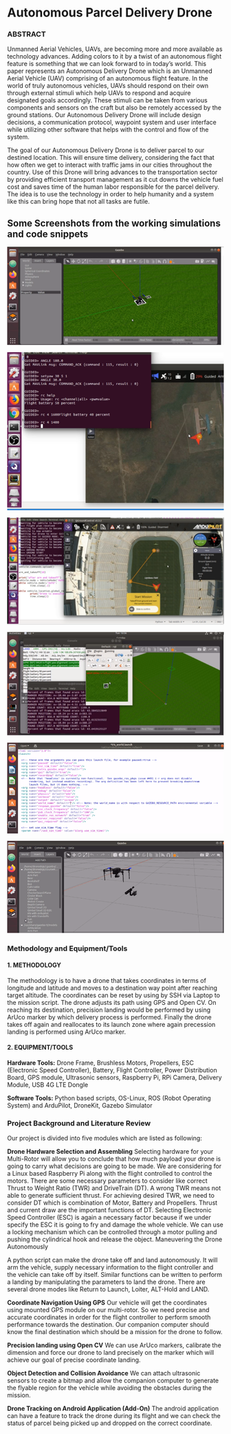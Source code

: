 # **Autonomous Parcel Delivery Drone**

### ABSTRACT
Unmanned Aerial Vehicles, UAVs, are becoming more and more available as technology
advances. Adding colors to it by a twist of an autonomous flight feature is something that we can
look forward to in today’s world. This paper represents an Autonomous Delivery Drone which is
an Unmanned Aerial Vehicle (UAV) comprising of an autonomous flight feature.
In the world of truly autonomous vehicles, UAVs should respond on their own through external
stimuli which help UAVs to respond and acquire designated goals accordingly. These stimuli can
be taken from various components and sensors on the craft but also be remotely accessed by the
ground stations. Our Autonomous Delivery Drone will include design decisions, a
communication protocol, waypoint system and user interface while utilizing other software that
helps with the control and flow of the system.

The goal of our Autonomous Delivery Drone is to deliver parcel to our destined location. This
will ensure time delivery, considering the fact that how often we get to interact with traffic jams
in our cities throughout the country. Use of this Drone will bring advances to the transportation
sector by providing efficient transport management as it cut downs the vehicle fuel cost and saves
time of the human labor responsible for the parcel delivery. The idea is to use the technology in
order to help humanity and a system like this can bring hope that not all tasks are futile.

## Some Screenshots from the working simulations and code snippets

![alt text](https://github.com/maisumhayati/Autonomous-Delivery-Drone/blob/main/Images/Gazebo.PNG)

![alt text](https://github.com/maisumhayati/Autonomous-Delivery-Drone/blob/main/Images/MAV.PNG)


![alt text](https://github.com/maisumhayati/Autonomous-Delivery-Drone/blob/main/Images/QGROUNDCONTROL.PNG)


![alt text](https://github.com/maisumhayati/Autonomous-Delivery-Drone/blob/main/Images/ROS.PNG)


![alt text](https://github.com/maisumhayati/Autonomous-Delivery-Drone/blob/main/Images/ROS_2.PNG)


![alt text](https://github.com/maisumhayati/Autonomous-Delivery-Drone/blob/main/Images/ROS_3.PNG)

### Methodology and Equipment/Tools
#### 1. METHODOLOGY
The methodology is to have a drone that takes coordinates in terms of longitude and latitude and
moves to a destination way point after reaching target altitude. The coordinates can be reset by
using by SSH via Laptop to the mission script. The drone adjusts its path using GPS and Open
CV. On reaching its destination, precision landing would be performed by using ArUco marker
by which delivery process is performed. Finally the drone takes off again and reallocates to its
launch zone where again precession landing is performed using ArUco marker.

#### 2. EQUIPMENT/TOOLS
**Hardware Tools:**
Drone Frame, Brushless Motors, Propellers, ESC (Electronic Speed Controller), Battery, Flight
Controller, Power Distribution Board, GPS module, Ultrasonic sensors, Raspberry Pi, RPi
Camera, Delivery Module, USB 4G LTE Dongle

**Software Tools:**
Python based scripts, OS-Linux, ROS (Robot Operating System) and ArduPilot, DroneKit,
Gazebo Simulator

### **Project Background and Literature Review**
Our project is divided into five modules which are listed as following:

**Drone Hardware Selection and Assembling**
Selecting hardware for your Multi-Rotor will allow you to conclude that how much payload your
drone is going to carry what decisions are going to be made. We are considering for a Linux
based Raspberry Pi along with the flight controlled to control the motors.
There are some necessary parameters to consider like correct Thrust to Weight Ratio (TWR)
and DriveTrain (DT). A wrong TWR means not able to generate sufficient thrust. For achieving
desired TWR, we need to consider DT which is combination of Motor, Battery and Propellers.
Thrust and current draw are the important functions of DT. Selecting Electronic Speed
Controller (ESC) is again a necessary factor because if we under specify the ESC it is going to
fry and damage the whole vehicle. We can use a locking mechanism which can be controlled
through a motor pulling and pushing the cylindrical hook and release the object.
Maneuvering the Drone Autonomously

A python script can make the drone take off and land autonomously. It will arm the vehicle,
supply necessary information to the flight controller and the vehicle can take off by itself. Similar
functions can be written to perform a landing by manipulating the parameters to land the drone.
There are several drone modes like Return to Launch, Loiter, ALT-Hold and LAND.

**Coordinate Navigation Using GPS**
Our vehicle will get the coordinates using mounted GPS module on our multi-rotor. So we need
precise and accurate coordinates in order for the flight controller to perform smooth performance
towards the destination. Our companion computer should know the final destination which should
be a mission for the drone to follow.

**Precision landing using Open CV**
We can use ArUco markers, calibrate the dimension and force our drone to land precisely on the
marker which will achieve our goal of precise coordinate landing.

**Object Detection and Collision Avoidance**
We can attach ultrasonic sensors to create a bitmap and allow the companion computer to
generate the flyable region for the vehicle while avoiding the obstacles during the mission.

**Drone Tracking on Android Application (Add-On)**
The android application can have a feature to track the drone during its flight and we can check
the status of parcel being picked up and dropped on the correct coordinate.
